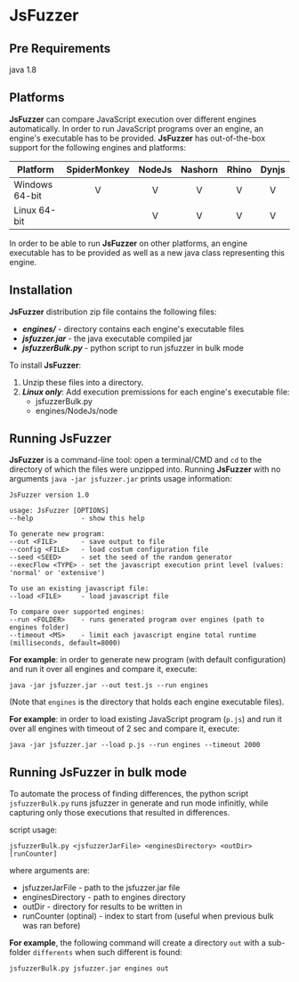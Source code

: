 # JsFuzzer

Pre Requirements
----
java 1.8

Platforms
----
**JsFuzzer** can compare JavaScript execution over different engines automatically.
In order to run JavaScript programs over an engine, an engine's executable has to be provided.
**JsFuzzer** has out-of-the-box support for the following engines and platforms:

|Platform|SpiderMonkey|NodeJs|Nashorn|Rhino|Dynjs|
|---|:---:|:---:|:---:|:---:|:---:|
|Windows 64-bit|V|V|V|V|V|
|Linux 64-bit||V|V|V|V|

In order to be able to run **JsFuzzer** on other platforms, an engine executable has to be provided as well as a new java class representing this engine.

Installation
----
**JsFuzzer** distribution zip file contains the following files:

* ***engines/*** - directory contains each engine's executable files
* ***jsfuzzer.jar*** - the java executable compiled jar
* ***jsfuzzerBulk.py*** - python script to run jsfuzzer in bulk mode

To install __JsFuzzer__:

1. Unzip these files into a directory.
2. ***Linux only***: Add execution premissions for each engine's executable file:
	* jsfuzzerBulk.py
    * engines/NodeJs/node

Running JsFuzzer
----
__JsFuzzer__ is a command-line tool: open a terminal/CMD and ```cd``` to the directory of which the files were unzipped into.
Running __JsFuzzer__ with no arguments ```java -jar jsfuzzer.jar``` prints usage information:

```
JsFuzzer version 1.0

usage: JsFuzzer [OPTIONS]
--help            - show this help

To generate new program:
--out <FILE>      - save output to file
--config <FILE>   - load costum configuration file
--seed <SEED>     - set the seed of the random generator
--execFlow <TYPE> - set the javascript execution print level (values: 'normal' or 'extensive')

To use an existing javascript file:
--load <FILE>     - load javascript file

To compare over supported engines:
--run <FOLDER>    - runs generated program over engines (path to engines folder)
--timeout <MS>    - limit each javascript engine total runtime (milliseconds, default=8000)
```

**For example**: in order to generate new program (with default configuration) and run it over all engines and compare it, execute:

```
java -jar jsfuzzer.jar --out test.js --run engines
```

(Note that ```engines```
is the directory that holds each engine executable files).

**For example**: in order to load existing JavaScript program (```p.js```) and run it over all engines with timeout of 2 sec and compare it, execute:

```
java -jar jsfuzzer.jar --load p.js --run engines --timeout 2000
```

Running JsFuzzer in bulk mode
----
To automate the process of finding differences, the python script ```jsfuzzerBulk.py``` runs jsfuzzer in generate and run mode infinitly, while capturing only those executions that resulted in differences.

script usage:
```
jsfuzzerBulk.py <jsfuzzerJarFile> <enginesDirectory> <outDir> [runCounter]
```
where arguments are:

* jsfuzzerJarFile - path to the jsfuzzer.jar file
* enginesDirectory - path to engines directory
* outDir - directory for results to be written in
* runCounter (optinal) - index to start from (useful when previous bulk was ran before)

**For example**, the following command will create a directory ```out``` with a sub-folder ```differents``` when such different is found:
```
jsfuzzerBulk.py jsfuzzer.jar engines out
```
